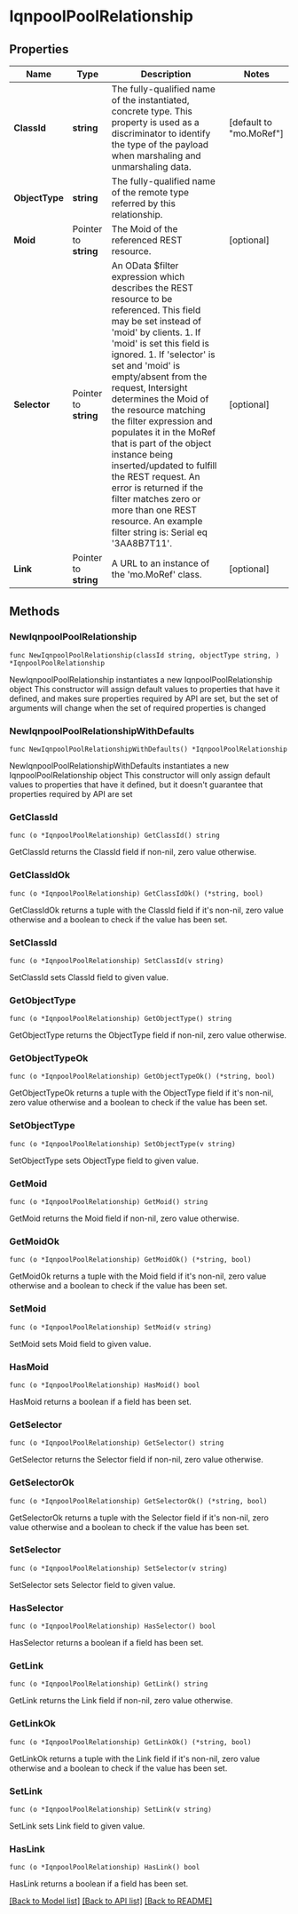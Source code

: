 # IqnpoolPoolRelationship

## Properties

Name | Type | Description | Notes
------------ | ------------- | ------------- | -------------
**ClassId** | **string** | The fully-qualified name of the instantiated, concrete type. This property is used as a discriminator to identify the type of the payload when marshaling and unmarshaling data. | [default to "mo.MoRef"]
**ObjectType** | **string** | The fully-qualified name of the remote type referred by this relationship. | 
**Moid** | Pointer to **string** | The Moid of the referenced REST resource. | [optional] 
**Selector** | Pointer to **string** | An OData $filter expression which describes the REST resource to be referenced. This field may be set instead of &#39;moid&#39; by clients. 1. If &#39;moid&#39; is set this field is ignored. 1. If &#39;selector&#39; is set and &#39;moid&#39; is empty/absent from the request, Intersight determines the Moid of the resource matching the filter expression and populates it in the MoRef that is part of the object instance being inserted/updated to fulfill the REST request. An error is returned if the filter matches zero or more than one REST resource. An example filter string is: Serial eq &#39;3AA8B7T11&#39;. | [optional] 
**Link** | Pointer to **string** | A URL to an instance of the &#39;mo.MoRef&#39; class. | [optional] 

## Methods

### NewIqnpoolPoolRelationship

`func NewIqnpoolPoolRelationship(classId string, objectType string, ) *IqnpoolPoolRelationship`

NewIqnpoolPoolRelationship instantiates a new IqnpoolPoolRelationship object
This constructor will assign default values to properties that have it defined,
and makes sure properties required by API are set, but the set of arguments
will change when the set of required properties is changed

### NewIqnpoolPoolRelationshipWithDefaults

`func NewIqnpoolPoolRelationshipWithDefaults() *IqnpoolPoolRelationship`

NewIqnpoolPoolRelationshipWithDefaults instantiates a new IqnpoolPoolRelationship object
This constructor will only assign default values to properties that have it defined,
but it doesn't guarantee that properties required by API are set

### GetClassId

`func (o *IqnpoolPoolRelationship) GetClassId() string`

GetClassId returns the ClassId field if non-nil, zero value otherwise.

### GetClassIdOk

`func (o *IqnpoolPoolRelationship) GetClassIdOk() (*string, bool)`

GetClassIdOk returns a tuple with the ClassId field if it's non-nil, zero value otherwise
and a boolean to check if the value has been set.

### SetClassId

`func (o *IqnpoolPoolRelationship) SetClassId(v string)`

SetClassId sets ClassId field to given value.


### GetObjectType

`func (o *IqnpoolPoolRelationship) GetObjectType() string`

GetObjectType returns the ObjectType field if non-nil, zero value otherwise.

### GetObjectTypeOk

`func (o *IqnpoolPoolRelationship) GetObjectTypeOk() (*string, bool)`

GetObjectTypeOk returns a tuple with the ObjectType field if it's non-nil, zero value otherwise
and a boolean to check if the value has been set.

### SetObjectType

`func (o *IqnpoolPoolRelationship) SetObjectType(v string)`

SetObjectType sets ObjectType field to given value.


### GetMoid

`func (o *IqnpoolPoolRelationship) GetMoid() string`

GetMoid returns the Moid field if non-nil, zero value otherwise.

### GetMoidOk

`func (o *IqnpoolPoolRelationship) GetMoidOk() (*string, bool)`

GetMoidOk returns a tuple with the Moid field if it's non-nil, zero value otherwise
and a boolean to check if the value has been set.

### SetMoid

`func (o *IqnpoolPoolRelationship) SetMoid(v string)`

SetMoid sets Moid field to given value.

### HasMoid

`func (o *IqnpoolPoolRelationship) HasMoid() bool`

HasMoid returns a boolean if a field has been set.

### GetSelector

`func (o *IqnpoolPoolRelationship) GetSelector() string`

GetSelector returns the Selector field if non-nil, zero value otherwise.

### GetSelectorOk

`func (o *IqnpoolPoolRelationship) GetSelectorOk() (*string, bool)`

GetSelectorOk returns a tuple with the Selector field if it's non-nil, zero value otherwise
and a boolean to check if the value has been set.

### SetSelector

`func (o *IqnpoolPoolRelationship) SetSelector(v string)`

SetSelector sets Selector field to given value.

### HasSelector

`func (o *IqnpoolPoolRelationship) HasSelector() bool`

HasSelector returns a boolean if a field has been set.

### GetLink

`func (o *IqnpoolPoolRelationship) GetLink() string`

GetLink returns the Link field if non-nil, zero value otherwise.

### GetLinkOk

`func (o *IqnpoolPoolRelationship) GetLinkOk() (*string, bool)`

GetLinkOk returns a tuple with the Link field if it's non-nil, zero value otherwise
and a boolean to check if the value has been set.

### SetLink

`func (o *IqnpoolPoolRelationship) SetLink(v string)`

SetLink sets Link field to given value.

### HasLink

`func (o *IqnpoolPoolRelationship) HasLink() bool`

HasLink returns a boolean if a field has been set.


[[Back to Model list]](../README.md#documentation-for-models) [[Back to API list]](../README.md#documentation-for-api-endpoints) [[Back to README]](../README.md)


